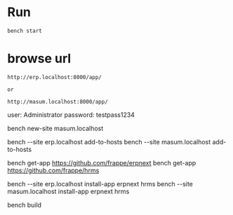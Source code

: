 
# Run
```
bench start
```
# browse url 
```
http://erp.localhost:8000/app/

or  

http://masum.localhost:8000/app/

```

user: Administrator
password: testpass1234

bench new-site masum.localhost

bench --site erp.localhost add-to-hosts
bench --site masum.localhost add-to-hosts

bench get-app https://github.com/frappe/erpnext
bench get-app https://github.com/frappe/hrms

bench --site erp.localhost install-app erpnext hrms
bench --site masum.localhost install-app erpnext hrms

bench build